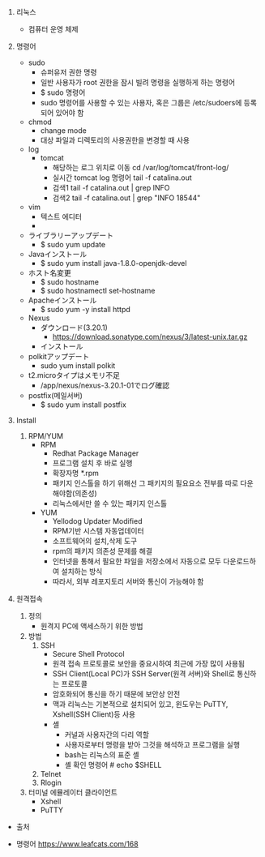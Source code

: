 1. 리눅스
    - 컴퓨터 운영 체제

2. 명령어
    - sudo
        - 슈퍼유저 권한 명령
        - 일반 사용자가 root 권한을 잠시 빌려 명령을 실행하게 하는 명령어
        - $ sudo 명령어
        - sudo 명령어를 사용할 수 있는 사용자, 혹은 그룹은 /etc/sudoers에 등록되어 있어야 함
    - chmod
        - change mode
        - 대상 파일과 디렉토리의 사용권한을 변경할 때 사용
    - log
        - tomcat
            - 해당하는 로그 위치로 이동 cd /var/log/tomcat/front-log/
            - 실시간 tomcat log 명령어 tail -f catalina.out
            - 검색1 tail -f catalina.out | grep INFO
            - 검색2 tail -f catalina.out | grep "INFO 18544"
    - vim
        - 텍스트 에디터
        -     
    - ライブラリーアップデート	
        - $ sudo yum update
    - Javaインストール	
        - $ sudo yum install java-1.8.0-openjdk-devel
    - ホスト名変更	
        - $ sudo hostname <HOSTNAME>
        - $ sudo hostnamectl set-hostname <HOSTNAME>
    - Apacheインストール	
        - $ sudo yum -y install httpd 
    - Nexus 
        - ダウンロード(3.20.1)	
            - https://download.sonatype.com/nexus/3/latest-unix.tar.gz
        - インストール	
    - polkitアップデート	
        - sudo yum install polkit
    - t2.microタイプはメモリ不足	
        - /app/nexus/nexus-3.20.1-01でログ確認
    - postfix(메일서버)
        - $ sudo yum install postfix
            
3. Install
    1. RPM/YUM
        - RPM
            - Redhat Package Manager
            - 프로그램 설치 후 바로 실행
            - 확장자명 *.rpm
            - 패키지 인스톨을 하기 위해선 그 패키지의 필요요소 전부를 따로 다운해야함(의존성)
            - 리눅스에서만 쓸 수 있는 패키지 인스톨
        - YUM
            - Yellodog Updater Modified
            - RPM기반 시스템 자동업데이터 
            - 소프트웨어의 설치,삭제 도구
            - rpm의 패키지 의존성 문제를 해결
            - 인터넷을 통해서 필요한 파일을 저장소에서 자동으로 모두 다운로드하여 설치하는 방식
            - 따라서, 외부 레포지토리 서버와 통신이 가능해야 함
                
4. 원격접속 
    1. 정의
        - 원격지 PC에 액세스하기 위한 방법
    2. 방법    
        1. SSH
            - Secure Shell Protocol
            - 원격 접속 프로토콜로 보안을 중요시하여 최근에 가장 많이 사용됨
            - SSH Client(Local PC)가 SSH Server(원격 서버)와 Shell로 통신하는 프로토콜
            - 암호화되어 통신을 하기 때문에 보안상 안전
            - 맥과 리눅스는 기본적으로 설치되어 있고, 윈도우는 PuTTY, Xshell(SSH Client)등 사용
            - 셸
                - 커널과 사용자간의 다리 역할
                - 사용자로부터 명령을 받아 그것을 해석하고 프로그램을 실행
                - bash는 리눅스의 표준 셸
                - 셸 확인 명령어 # echo $SHELL
        2. Telnet
        3. Rlogin        
    3. 터미널 에뮬레이터 클라이언트
        - Xshell
        - PuTTY
                
    
* 출처
- 명령어 https://www.leafcats.com/168